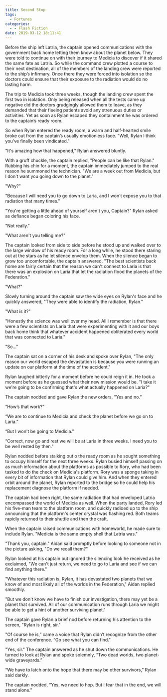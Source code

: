 ```yaml
---
title: Second Stop
tags:
  - Fortunes
categories:
  - - Flash Fiction
date: 2019-03-12 18:11:41
---
```


Before the ship left Latria, the captain opened communications with the government back home letting them know about the planet below.  They were told to continue on with their journey to Medicia to discover if it shared the same fate as Latria.  So while the command crew plotted a course to their next destination, all of the members of the landing crew were reported to the ship’s infirmary.  Once there they were forced into isolation so the doctors could ensure that their exposure to the radiation would do no lasting harm.

The trip to Medicia took three weeks, though the landing crew spent the first two in isolation.  Only being released when all the tests came up negative did the doctors grudgingly allowed them to leave, as they demanded that their fleeing patients avoid any strenuous duties or activities.  Yet as soon as Rylan escaped they containment he was ordered to the captain’s ready room.<!-- more -->

So when Rylan entered the ready room, a warm and half-hearted smile broke out from the captain’s usually emotionless face.  "Well, Rylan I think you've finally been vindicated."

"It's amazing how that happened," Rylan answered bluntly.

With a gruff chuckle, the captain replied, "People can be like that Rylan."  Rubbing his chin for a moment, the captain immediately jumped to the real reason he summoned the technician.  "We are a week out from Medicia, but I don't want you going down to the planet."

"Why?"

"Because I will need you to go down to Laria, and I won't expose you to that radiation that many times."

"You're getting a little ahead of yourself aren't you, Captain?"  Rylan asked as defiance began coloring his face.

"Not really."

"What aren't you telling me?"

The captain looked from side to side before he stood up and walked over to the large window of his ready room.  For a long while, he stood there staring out at the stars as he let silence envelop them.  When the silence began to grow too uncomfortable, the captain answered, "The best scientists back home are fairly certain that the reason we can't connect to Laria is that there was an explosion on Laria that let the radiation flood the planets of the Federation."

"What?"

Slowly turning around the captain saw the wide eyes on Rylan's face and he quickly answered, "They were able to identify the radiation, Rylan."

"What is it?"

"Honestly the science was well over my head.  All I remember is that there were a few scientists on Laria that were experimenting with it and our boys back home think that whatever accident happened obliterated every world that was connected to Laria."

"So..."

The captain sat on a corner of his desk and spoke over Rylan, "The only reason our world escaped the devastation is because you were running an update on our platform at the time of the accident."

Rylan laughed bitterly for a moment before he could reign it in.  He took a moment before as he guessed what their new mission would be.  "I take it we're going to be confirming that's what actually happened on Laria?"

The captain nodded and gave Rylan the new orders, "Yes and no.”

“How’s that work?”

“We are to continue to Medicia and check the planet before we go on to Laria.”

“But I won't be going to Medicia.”

“Correct, now go and rest we will be at Laria in three weeks.  I need you to be well rested by then."

Rylan nodded before stalking out o the ready room as he sought something to occupy himself for the next three weeks.  Rylan busied himself passing on as much information about the platforms as possible to Rory, who had been tasked to do the check on Medicia's platform.  Rory was a sponge taking in every bit of information that Rylan could give him.  And when they entered orbit around the planet, Rylan reported to the bridge so he could help his replacement diagnose the platform if needed.

The captain had been right, the same radiation that had enveloped Latria encompassed the world of Medicia as well.  When the party landed, Rory led his five-man team to the platform room, and quickly radioed up to the ship announcing that the platform's center crystal was flashing red.  Both teams rapidly returned to their shuttle and then the craft.

When the captain raised communications with homeworld, he made sure to include Rylan.  "Medicia is the same empty shell that Latria was."

"Thank you, captain." Aidan said promptly before looking to someone not in the picture asking, "Do we recall them?"

Rylan looked at his captain but ignored the silencing look he received as he exclaimed, "We can't just return, we need to go to Laria and see if we can find anything there."

"Whatever this radiation is, Rylan, it has devastated two planets that we know of and most likely all of the worlds in the Federation," Aidan replied smoothly.

"But we don't know we have to finish our investigation, there may yet be a planet that survived.  All of our communication runs through Laria we might be able to get a hint of another surviving planet."

The captain gave Rylan a brief nod before returning his attention to the screen, "Rylan is right, sir."

"Of course he is,” came a voice that Rylan didn’t recognize from the other end of the conference.  “Go see what you can find."

"Yes, sir."  The captain answered as he shut down the communications.  He turned to look at Rylan and spoke solemnly, “Two dead worlds, two planet-wide graveyards.”

“We have to latch onto the hope that there may be other survivors,” Rylan said darkly.

The captain nodded, “Yes, we need to hop.  But I fear that in the end, we will stand alone.”
